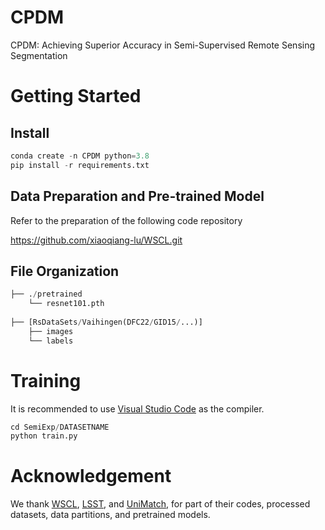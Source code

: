 # CPDM

CPDM: Achieving Superior Accuracy in Semi-Supervised Remote Sensing Segmentation

# Getting Started
## Install
```python
conda create -n CPDM python=3.8
pip install -r requirements.txt
```
## Data Preparation and Pre-trained Model
Refer to the preparation of the following code repository 

https://github.com/xiaoqiang-lu/WSCL.git

## File Organization

```python
├── ./pretrained
    └── resnet101.pth
    
├── [RsDataSets/Vaihingen(DFC22/GID15/...)]
    ├── images
    └── labels
```
# Training

It is recommended to use [Visual Studio Code](https://code.visualstudio.com/) as the compiler.

```python
cd SemiExp/DATASETNAME
python train.py
```
# Acknowledgement

We thank [WSCL](https://github.com/xiaoqiang-lu/WSCL.git), [LSST](https://github.com/xiaoqiang-lu/LSST.git), and [UniMatch](https://github.com/LiheYoung/UniMatch.git), for part of their codes, processed datasets, data partitions, and pretrained models.

